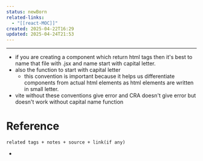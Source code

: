 ```yaml
---
status: newBorn
related-links:
  - "[[react-MOC]]"
created: 2025-04-22T16:29
updated: 2025-04-24T21:53
---
```

---

- if you are creating a component which return html tags then it's best to name that file with .jsx and name start with capital letter.  
- also the function to start with capital letter
	- this convention is important because it helps us differentiate components from actual html elements as html elements are written in small letter.
- vite without these conventions give error and CRA doesn't give error but doesn't work without capital name function

# Reference
`related tags + notes + source + link(if any)`
 
 
- 